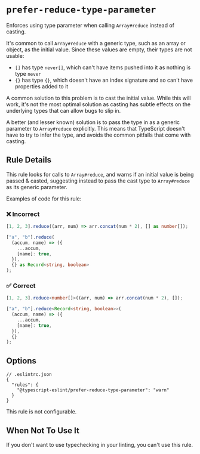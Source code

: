 # `prefer-reduce-type-parameter`

Enforces using type parameter when calling `Array#reduce` instead of casting.

It's common to call `Array#reduce` with a generic type, such as an array or object, as the initial value.
Since these values are empty, their types are not usable:

- `[]` has type `never[]`, which can't have items pushed into it as nothing is type `never`
- `{}` has type `{}`, which doesn't have an index signature and so can't have properties added to it

A common solution to this problem is to cast the initial value. While this will work, it's not the most optimal
solution as casting has subtle effects on the underlying types that can allow bugs to slip in.

A better (and lesser known) solution is to pass the type in as a generic parameter to `Array#reduce` explicitly.
This means that TypeScript doesn't have to try to infer the type, and avoids the common pitfalls that come with casting.

## Rule Details

This rule looks for calls to `Array#reduce`, and warns if an initial value is being passed & casted,
suggesting instead to pass the cast type to `Array#reduce` as its generic parameter.

Examples of code for this rule:

<!--tabs-->

### ❌ Incorrect

```ts
[1, 2, 3].reduce((arr, num) => arr.concat(num * 2), [] as number[]);

["a", "b"].reduce(
  (accum, name) => ({
    ...accum,
    [name]: true,
  }),
  {} as Record<string, boolean>
);
```

### ✅ Correct

```ts
[1, 2, 3].reduce<number[]>((arr, num) => arr.concat(num * 2), []);

["a", "b"].reduce<Record<string, boolean>>(
  (accum, name) => ({
    ...accum,
    [name]: true,
  }),
  {}
);
```

## Options

```jsonc
// .eslintrc.json
{
  "rules": {
    "@typescript-eslint/prefer-reduce-type-parameter": "warn"
  }
}
```

This rule is not configurable.

## When Not To Use It

If you don't want to use typechecking in your linting, you can't use this rule.

